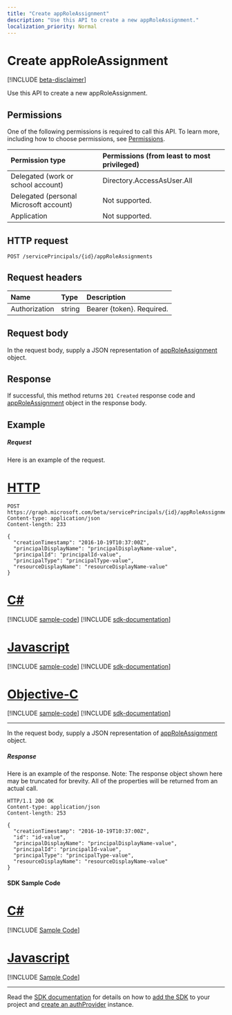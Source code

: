```yaml
---
title: "Create appRoleAssignment"
description: "Use this API to create a new appRoleAssignment."
localization_priority: Normal
---
```


# Create appRoleAssignment

[!INCLUDE [beta-disclaimer](../../includes/beta-disclaimer.md)]

Use this API to create a new appRoleAssignment.

## Permissions
One of the following permissions is required to call this API. To learn more, including how to choose permissions, see [Permissions](/graph/permissions-reference).

|Permission type      | Permissions (from least to most privileged)              |
|:--------------------|:---------------------------------------------------------|
|Delegated (work or school account) | Directory.AccessAsUser.All    |
|Delegated (personal Microsoft account) | Not supported.    |
|Application | Not supported. |

## HTTP request
<!-- { "blockType": "ignored" } -->
```http
POST /servicePrincipals/{id}/appRoleAssignments

```
## Request headers
| Name       | Type | Description|
|:---------------|:--------|:----------|
| Authorization  | string  | Bearer {token}. Required. |

## Request body
In the request body, supply a JSON representation of [appRoleAssignment](../resources/approleassignment.md) object.

## Response

If successful, this method returns `201 Created` response code and [appRoleAssignment](../resources/approleassignment.md) object in the response body.

## Example
##### Request
Here is an example of the request.

# [HTTP](#tab/http)
<!-- {
  "blockType": "request",
  "name": "create_approleassignment_from_serviceprincipal"
}-->
```http
POST https://graph.microsoft.com/beta/servicePrincipals/{id}/appRoleAssignments
Content-type: application/json
Content-length: 233

{
  "creationTimestamp": "2016-10-19T10:37:00Z",
  "principalDisplayName": "principalDisplayName-value",
  "principalId": "principalId-value",
  "principalType": "principalType-value",
  "resourceDisplayName": "resourceDisplayName-value"
}
```
# [C#](#tab/csharp)
[!INCLUDE [sample-code](../includes/snippets/csharp/create-approleassignment-from-serviceprincipal-csharp-snippets.md)]
[!INCLUDE [sdk-documentation](../includes/snippets/snippets-sdk-documentation-link.md)]

# [Javascript](#tab/javascript)
[!INCLUDE [sample-code](../includes/snippets/javascript/create-approleassignment-from-serviceprincipal-javascript-snippets.md)]
[!INCLUDE [sdk-documentation](../includes/snippets/snippets-sdk-documentation-link.md)]

# [Objective-C](#tab/objc)
[!INCLUDE [sample-code](../includes/snippets/objc/create-approleassignment-from-serviceprincipal-objc-snippets.md)]
[!INCLUDE [sdk-documentation](../includes/snippets/snippets-sdk-documentation-link.md)]

---

In the request body, supply a JSON representation of [appRoleAssignment](../resources/approleassignment.md) object.
##### Response
Here is an example of the response. Note: The response object shown here may be truncated for brevity. All of the properties will be returned from an actual call.
<!-- {
  "blockType": "response",
  "truncated": true,
  "@odata.type": "microsoft.graph.approleassignment"
} -->
```http
HTTP/1.1 200 OK
Content-type: application/json
Content-length: 253

{
  "creationTimestamp": "2016-10-19T10:37:00Z",
  "id": "id-value",
  "principalDisplayName": "principalDisplayName-value",
  "principalId": "principalId-value",
  "principalType": "principalType-value",
  "resourceDisplayName": "resourceDisplayName-value"
}
```
#### SDK Sample Code
# [C#](#tab/CS)
[!INCLUDE [Sample Code]( ../includes/create_approleassignment_from_serviceprincipal-CS-snippets.md)]

# [Javascript](#tab/Javascript)
[!INCLUDE [Sample Code]( ../includes/create_approleassignment_from_serviceprincipal-Javascript-snippets.md)]

---

Read the [SDK documentation](https://docs.microsoft.com/en-us/graph/sdks/sdks-overview) for details on how to [add the SDK](https://docs.microsoft.com/en-us/graph/sdks/sdk-installation) to your project and [create an authProvider](https://docs.microsoft.com/en-us/graph/sdks/choose-authentication-providers) instance.


<!-- uuid: 8fcb5dbc-d5aa-4681-8e31-b001d5168d79
2015-10-25 14:57:30 UTC -->
<!--
{
  "type": "#page.annotation",
  "description": "Create appRoleAssignment",
  "keywords": "",
  "section": "documentation",
  "tocPath": "",
  "suppressions": [
    "Error: /api-reference/beta/api/serviceprincipal-post-approleassignments.md:\r\n      Exception processing links.\r\n    System.ArgumentException: Link Definition was null. Link text: !INCLUDE [Sample Code]( ../includes/create_approleassignment_from_serviceprincipal-CS-snippets.md)\r\n      at ApiDoctor.Validation.DocFile.get_LinkDestinations()\r\n      at ApiDoctor.Validation.DocSet.ValidateLinks(Boolean includeWarnings, String[] relativePathForFiles, IssueLogger issues, Boolean requireFilenameCaseMatch, Boolean printOrphanedFiles)",
    "Error: /api-reference/beta/api/serviceprincipal-post-approleassignments.md:\r\n      Exception processing links.\r\n    System.ArgumentException: Link Definition was null. Link text: !INCLUDE [Sample Code]( ../includes/create_approleassignment_from_serviceprincipal-Javascript-snippets.md)\r\n      at ApiDoctor.Validation.DocFile.get_LinkDestinations()\r\n      at ApiDoctor.Validation.DocSet.ValidateLinks(Boolean includeWarnings, String[] relativePathForFiles, IssueLogger issues, Boolean requireFilenameCaseMatch, Boolean printOrphanedFiles)",
    "Error: /api-reference/beta/api/serviceprincipal-post-approleassignments.md:\r\n      Exception processing links.\r\n    System.ArgumentException: Link Definition was null. Link text: !INCLUDE [beta-disclaimer](../../includes/beta-disclaimer.md)\r\n      at ApiDoctor.Validation.DocFile.get_LinkDestinations()\r\n      at ApiDoctor.Validation.DocSet.ValidateLinks(Boolean includeWarnings, String[] relativePathForFiles, IssueLogger issues, Boolean requireFilenameCaseMatch, Boolean printOrphanedFiles)"
  ]
}
-->
